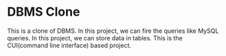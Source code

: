 # DBMS Clone
This is a clone of DBMS. In this project, we can fire the queries like MySQL queries. In this project, we can store data in tables. This is the CUI(command line interface) based project.
